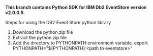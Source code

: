 **This branch contains Python SDK for IBM Db2 EventStore version v2.0.0.5.**

Steps for using the DB2 Event Store python library

1. Download the python.zip file
2. Extract the python.zip file
3. Add the directory to PYTHONPATH environment variable. export PYTHONPATH="${PYTHONPATH}:\<path to eventstore\>"



